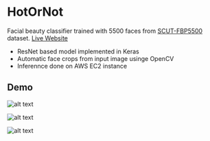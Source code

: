 # HotOrNot 

Facial beauty classifier trained with 5500 faces from [SCUT-FBP5500](https://arxiv.org/pdf/1801.06345.pdf) dataset. [Live Website](https://hotornot-app.be/)

 - ResNet based model implemented in Keras
 - Automatic face crops from input image usinge OpenCV
 - Inferennce done on AWS EC2 instance
## Demo

![alt text](https://s3-us-west-2.amazonaws.com/hotornot-bucket/demo1.png )

![alt text](https://s3-us-west-2.amazonaws.com/hotornot-bucket/demo3.png)

![alt text](https://s3-us-west-2.amazonaws.com/hotornot-bucket/demo4.png)





